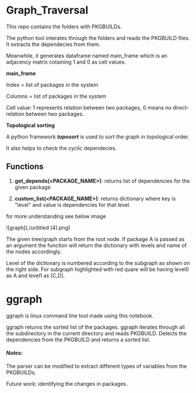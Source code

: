 # Graph_Traversal



This repo contains the folders with PKGBUILDs.



The python tool interates through the folders and reads the PKGBUILD files. It extracts the dependecies from them.

Meanwhile, it generates dataframe named main_frame which is an adjacency matrix cotaining 1 and 0 as cell values.



**main_frame**

Index = list of packages in the system

Columns = list of packages in the system

Cell value: 1 represents relation between two packages, 0 means no direct-relation between two packages.



**Topological sorting**

A python framework ***toposort*** is used to sort the graph in topological order.

It also helps to check the cyclic dependecies.



## Functions

1. **get_depends(<PACKAGE_NAME>)**: returns list of dependencies for the given package

2. **custom_list(<PACKAGE_NAME>)**: returns dictionary where key is "level" and value is dependencies for that level.

for more understanding see below image 

![graph](./untitled (4).png)

The given tree/graph starts from the root node. If package A is passed as an argument the function will return the dictionary with levels and name of the nodes accordingly.

Level of the dictionary is numbered according to the subgraph as shown on the right side. For subgraph highlighted with red quare will be having level0 as A and level1 as [C,D].



# ggraph

ggraph is linux command line tool made using this notebook.

ggraph returns the sorted list of the packages. ggraph iterates through all the subdirectory in the current directory and reads PKGBUILD. Detects the dependencies from the PKGBUILD and returns a sorted list.



#### *Notes:*

The parser can be modified to extract different types of variables from the PKGBUILDs.

Future work: identifying the changes in packages.





